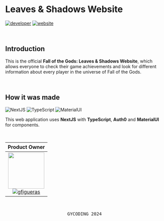 # Leaves & Shadows Website

[![developer](https://img.shields.io/badge/developed-GYCoding-B833FF?style=for-the-badge)](https://gycoding.com)
[![website](https://img.shields.io/badge/website-link-silver?style=for-the-badge)](https://leavesandshadows.com/)

<br>

## Introduction

This is the official **Fall of the Gods: Leaves & Shadows Website**, which allows everyone to check their game achievements and look for different information about every player in the universe of Fall of the Gods.

<br>

## How it was made

![NextJS](https://img.shields.io/badge/Next%20JS-000000?style=for-the-badge&logo=nextdotjs&logoColor=white)
![TypeScript](https://img.shields.io/badge/TypeScript-007ACC?style=for-the-badge&logo=typescript&logoColor=white)
![MaterialUI](https://img.shields.io/badge/Material%20UI-007FFF?style=for-the-badge&logo=mui&logoColor=white)

This web application uses **NextJS** with **TypeScript**, **Auth0** and **MaterialUI** for components.

<br>

| Product Owner |
| :---: |
| <img src="https://github.com/gy-gfigueras.png?size=115" width=115> <br> [![gfigueras](https://img.shields.io/badge/gfigueras-B833FF?style=for-the-badge)](https://github.com/gy-gfigueras) |

<br>

<pre align="center">GYCODING 2024</pre>
